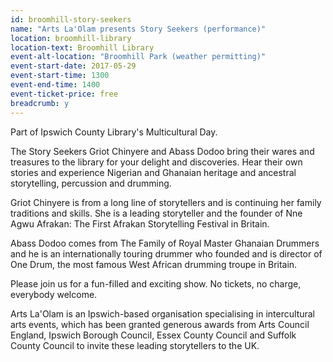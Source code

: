 ```yaml
---
id: broomhill-story-seekers
name: "Arts La'Olam presents Story Seekers (performance)"
location: broomhill-library
location-text: Broomhill Library
event-alt-location: "Broomhill Park (weather permitting)"
event-start-date: 2017-05-29
event-start-time: 1300
event-end-time: 1400
event-ticket-price: free
breadcrumb: y
---
```


Part of Ipswich County Library's Multicultural Day.

The Story Seekers Griot Chinyere and Abass Dodoo bring their wares and treasures to the library for your delight and discoveries. Hear their own stories and experience Nigerian and Ghanaian heritage and ancestral storytelling, percussion and drumming.

Griot Chinyere is from a long line of storytellers and is continuing her family traditions and skills. She is a leading storyteller and the founder of Nne Agwu Afrakan: The First Afrakan Storytelling Festival in Britain.

Abass Dodoo comes from The Family of Royal Master Ghanaian Drummers and he is an internationally touring drummer who founded and is director of One Drum, the most famous West African drumming troupe in Britain.

Please join us for a fun-filled and exciting show. No tickets, no charge, everybody welcome.

Arts La'Olam is an Ipswich-based organisation specialising in intercultural arts events, which has been granted generous awards from Arts Council England, Ipswich Borough Council, Essex County Council and Suffolk County Council to invite these leading storytellers to the UK.
